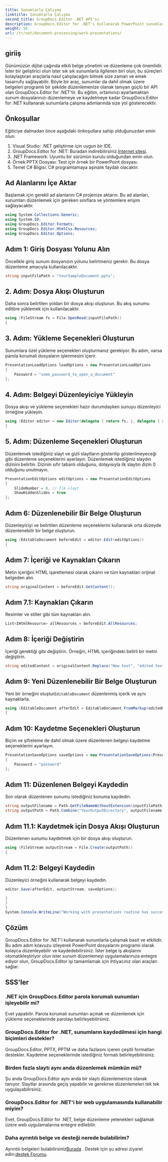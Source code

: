 ```yaml
---
title: Sunumlarla Çalışma
linktitle: Sunumlarla Çalışma
second_title: GroupDocs.Editor .NET API'si
description: GroupDocs.Editor for .NET'i kullanarak PowerPoint sunumlarını düzenlemeyi öğrenin. Belge düzenleme sürecinizi kolaylaştırmak için bu adım adım kılavuzu izleyin.
weight: 16
url: /tr/net/document-processing/work-presentations/
---
```

## giriiş
Günümüzün dijital çağında etkili belge yönetimi ve düzenleme çok önemlidir. İster bir geliştirici olun ister sık sık sunumlarla ilgilenen biri olun, bu süreçleri kolaylaştıran araçlarla nasıl çalışılacağını bilmek size zaman ve emek tasarrufu sağlayabilir. Böyle bir araç, sunumlar da dahil olmak üzere belgeleri programlı bir şekilde düzenlemenize olanak tanıyan güçlü bir API olan GroupDocs.Editor for .NET'tir. Bu eğitim, ortamınızı ayarlamaktan sunum dosyalarınızı düzenlemeye ve kaydetmeye kadar GroupDocs.Editor for .NET kullanarak sunumlarla çalışma adımlarında size yol gösterecektir.
## Önkoşullar
Eğiticiye dalmadan önce aşağıdaki önkoşullara sahip olduğunuzdan emin olun:
1. Visual Studio: .NET geliştirme için uygun bir IDE.
2.  GroupDocs.Editor for .NET: Buradan indirebilirsiniz.[İnternet sitesi](https://releases.groupdocs.com/editor/net/).
3. .NET Framework: Uyumlu bir sürümün kurulu olduğundan emin olun.
4. Örnek PPTX Dosyası: Test için örnek bir PowerPoint dosyası.
5. Temel C# Bilgisi: C# programlamaya aşinalık faydalı olacaktır.
## Ad Alanlarını İçe Aktar
Başlamak için gerekli ad alanlarını C# projenize aktarın. Bu ad alanları, sunumları düzenlemek için gereken sınıflara ve yöntemlere erişim sağlayacaktır.
```csharp
using System.Collections.Generic;
using System.IO;
using GroupDocs.Editor.Formats;
using GroupDocs.Editor.HtmlCss.Resources;
using GroupDocs.Editor.Options;
```
## Adım 1: Giriş Dosyası Yolunu Alın
Öncelikle giriş sunum dosyanızın yolunu belirtmeniz gerekir. Bu dosya düzenleme amacıyla kullanılacaktır.
```csharp
string inputFilePath = "YourSampleDocument.pptx";
```
## 2. Adım: Dosya Akışı Oluşturun
Daha sonra belirtilen yoldan bir dosya akışı oluşturun. Bu akış sunumu editöre yüklemek için kullanılacaktır.
```csharp
using (FileStream fs = File.OpenRead(inputFilePath))
{
```
## 3. Adım: Yükleme Seçenekleri Oluşturun
Sunumlara özel yükleme seçenekleri oluşturmanız gerekiyor. Bu adım, varsa parola korumalı dosyaların işlenmesini içerir.

```csharp
PresentationLoadOptions loadOptions = new PresentationLoadOptions
{
    Password = "some_password_to_open_a_document"
};
```
## 4. Adım: Belgeyi Düzenleyiciye Yükleyin
Dosya akışı ve yükleme seçenekleri hazır durumdayken sunuyu düzenleyici örneğine yükleyin.
```csharp
using (Editor editor = new Editor(delegate { return fs; }, delegate { return loadOptions; }))
{
```
## 5. Adım: Düzenleme Seçenekleri Oluşturun
Düzenlemek istediğiniz slayt ve gizli slaytların gösterilip gösterilmeyeceği gibi düzenleme seçeneklerini ayarlayın.
Düzenlemek istediğiniz slaydın dizinini belirtin. Dizinin sıfır tabanlı olduğunu, dolayısıyla ilk slaytın dizin 0 olduğunu unutmayın.
```csharp
PresentationEditOptions editOptions = new PresentationEditOptions
{
    SlideNumber = 0, // İlk slayt
    ShowHiddenSlides = true
};
```
## Adım 6: Düzenlenebilir Bir Belge Oluşturun
Düzenleyiciyi ve belirtilen düzenleme seçeneklerini kullanarak orta düzeyde düzenlenebilir bir belge oluşturun.
```csharp
using (EditableDocument beforeEdit = editor.Edit(editOptions))
{
```
## Adım 7: İçeriği ve Kaynakları Çıkarın
Metin içeriğini HTML işaretlemesi olarak çıkarın ve tüm kaynakları orijinal belgeden alın.
```csharp
string originalContent = beforeEdit.GetContent();
```
## Adım 7.1: Kaynakları Çıkarın
Resimler ve stiller gibi tüm kaynakları alın.
```csharp
List<IHtmlResource> allResources = beforeEdit.AllResources;
```
## Adım 8: İçeriği Değiştirin
İçeriği gerektiği gibi değiştirin. Örneğin, HTML içeriğindeki belirli bir metni değiştirin.
```csharp
string editedContent = originalContent.Replace("New text", "edited text");
```
## Adım 9: Yeni Düzenlenebilir Bir Belge Oluşturun
 Yeni bir örneğini oluştur`EditableDocument` düzenlenmiş içerik ve aynı kaynaklarla.
```csharp
using (EditableDocument afterEdit = EditableDocument.FromMarkup(editedContent, allResources))
{
```
## Adım 10: Kaydetme Seçenekleri Oluşturun
Biçim ve şifreleme de dahil olmak üzere düzenlenen belgeyi kaydetme seçeneklerini ayarlayın.
```csharp
PresentationSaveOptions saveOptions = new PresentationSaveOptions(PresentationFormats.Pptm)
{
    Password = "password"
};
```
## Adım 11: Düzenlenen Belgeyi Kaydedin
Son olarak düzenlenen sunumu istediğiniz konuma kaydedin.

```csharp
string outputFilename = Path.GetFileNameWithoutExtension(inputFilePath) + "." + saveOptions.OutputFormat.Extension;
string outputPath = Path.Combine("YourOutputDirectory", outputFilename);
```
## Adım 11.1: Kaydetmek için Dosya Akışı Oluşturun
Düzenlenen sunumu kaydetmek için bir dosya akışı oluşturun.
```csharp
using (FileStream outputStream = File.Create(outputPath))
{
```
## Adım 11.2: Belgeyi Kaydedin
Düzenleyici örneğini kullanarak belgeyi kaydedin.
```csharp
editor.Save(afterEdit, outputStream, saveOptions);
```
```csharp
}
}
}
System.Console.WriteLine("Working with presentations routine has successfully finished");
```
## Çözüm
GroupDocs.Editor for .NET'i kullanarak sunumlarla çalışmak basit ve etkilidir. Bu adım adım kılavuzu izleyerek PowerPoint dosyalarını programlı olarak kolayca düzenleyebilir ve kaydedebilirsiniz. İster belge iş akışlarını otomatikleştiriyor olun ister sunum düzenlemeyi uygulamalarınıza entegre ediyor olun, GroupDocs.Editor işi tamamlamak için ihtiyacınız olan araçları sağlar.
## SSS'ler
### .NET için GroupDocs.Editor parola korumalı sunumları işleyebilir mi?
Evet yapabilir. Parola korumalı sunumları açmak ve düzenlemek için yükleme seçeneklerinde parolayı belirleyebilirsiniz.
### GroupDocs.Editor for .NET, sunumların kaydedilmesi için hangi biçimleri destekler?
GroupDocs.Editor, PPTX, PPTM ve daha fazlasını içeren çeşitli formatları destekler. Kaydetme seçeneklerinde istediğiniz formatı belirleyebilirsiniz.
### Birden fazla slaytı aynı anda düzenlemek mümkün mü?
Şu anda GroupDocs.Editor aynı anda bir slaytı düzenlemenize olanak tanıyor. Slaytlar arasında geçiş yapabilir ve gerekirse düzenlemeleri tek tek uygulayabilirsiniz.
### GroupDocs.Editor for .NET'i bir web uygulamasında kullanabilir miyim?
Evet, GroupDocs.Editor for .NET, belge düzenleme yetenekleri sağlamak üzere web uygulamalarına entegre edilebilir.
### Daha ayrıntılı belge ve desteği nerede bulabilirim?
 Ayrıntılı belgeleri bulabilirsiniz[Burada](https://tutorials.groupdocs.com/editor/net/) . Destek için şu adresi ziyaret edin:[destek Forumu](https://forum.groupdocs.com/c/editor/20).